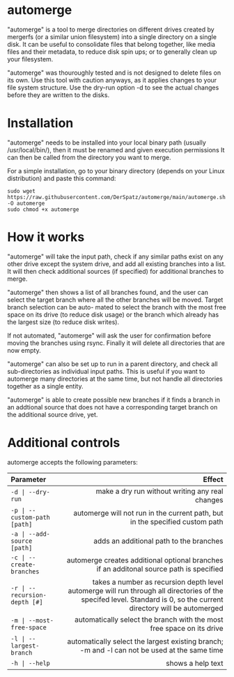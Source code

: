# automerge
\"automerge\" is a tool to merge directories on different drives created by mergerfs (or a similar union filesystem) into a single directory on a single disk. It can be useful to consolidate files that belong together, like media files and their metadata, to reduce disk spin ups; or to generally clean up your filesystem.

\"automerge\" was thouroughly tested and is not designed to delete files on its own. Use this tool with caution anyways, as it applies changes to your file system structure. Use the dry-run option -d to see the actual changes before they are written to the disks.

# Installation
\"automerge\" needs to be installed into your local binary path (usually /usr/local/bin/), then it must be renamed and given execution permissions  It can then be called from the directory you want to merge.

For a simple installation, go to your binary directory (depends on your Linux distribution) and paste this command:

```
sudo wget https://raw.githubusercontent.com/DerSpatz/automerge/main/automerge.sh -O automerge
sudo chmod +x automerge
```

# How it works
\"automerge\" will take the input path, check if any similar paths exist on any other drive
except the system drive, and add all existing branches into a list. It will then check
additional sources (if specified) for additional branches to merge.

\"automerge\" then shows a list of all branches found, and the user can select the target
branch where all the other branches will be moved. Target branch selection can be auto-
mated to select the branch with the most free space on its drive (to reduce disk usage)
or the branch which already has the largest size (to reduce disk writes).

If not automated, \"automerge\" will ask the user for confirmation before moving the
branches using rsync. Finally it will delete all directories that are now empty.

\"automerge\" can also be set up to run in a parent directory, and check all sub-directories
as individual input paths. This is useful if you want to automerge many directories at the
same time, but not handle all directories together as a single entity.

\"automerge\" is able to create possible new branches if it finds a branch in an addtional
source that does not have a corresponding target branch on the additional source drive, yet.

# Additional controls
automerge accepts the following parameters:

| Parameter | Effect |
|:----------------------|--------:|
| `-d \| --dry-run`             | make a dry run without writing any real changes |
| `-p \| --custom-path [path]`  | automerge will not run in the current path, but in the specified custom path |
| `-a \| --add-source  [path]`  | adds an additional path to the branches  |
| `-c \| --create-branches`     | automerge creates additional optional branches if an additonal source path is specified |
| `-r \| --recursion-depth [#]` | takes a number as recursion depth level automerge will run through all directories of the specifed level. Standard is 0, so the current directory will be automerged |
| `-m \| --most-free-space`     | automatically select the branch with the most free space on its drive |
| `-l \| --largest-branch`      | automatically select the largest existing branch; -m and -l can not be used at the same time |
| `-h \| --help`                | shows a help text |
